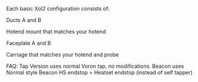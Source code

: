 Each basic Xol2 configuration consists of:

Ducts A and B

Hotend mount that matches your hotend

Faceplate A and B

Carriage that matches your hotend and probe



FAQ:
Tap Version uses normal Voron tap, no modifications.
Beacon uses Normal style Beacon
HS endstop = Heatset endstop (instead of self tapper)

